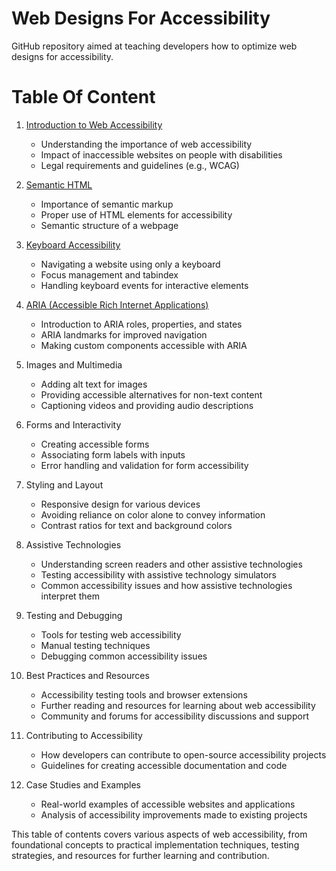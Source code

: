 # Web Designs For Accessibility

GitHub repository aimed at teaching developers how to optimize web designs for accessibility.

# Table Of Content

1. [Introduction to Web Accessibility](Introduction.md)
   - Understanding the importance of web accessibility
   - Impact of inaccessible websites on people with disabilities
   - Legal requirements and guidelines (e.g., WCAG)

2. [Semantic HTML](Semantic-html.md)
   - Importance of semantic markup
   - Proper use of HTML elements for accessibility
   - Semantic structure of a webpage

3. [Keyboard Accessibility](Keyboard-Accessibility.md)
   - Navigating a website using only a keyboard
   - Focus management and tabindex
   - Handling keyboard events for interactive elements

4. [ARIA (Accessible Rich Internet Applications)](ARIA.md)
   - Introduction to ARIA roles, properties, and states
   - ARIA landmarks for improved navigation
   - Making custom components accessible with ARIA

5. Images and Multimedia
   - Adding alt text for images
   - Providing accessible alternatives for non-text content
   - Captioning videos and providing audio descriptions

6. Forms and Interactivity
   - Creating accessible forms
   - Associating form labels with inputs
   - Error handling and validation for form accessibility

7. Styling and Layout
   - Responsive design for various devices
   - Avoiding reliance on color alone to convey information
   - Contrast ratios for text and background colors

8. Assistive Technologies
   - Understanding screen readers and other assistive technologies
   - Testing accessibility with assistive technology simulators
   - Common accessibility issues and how assistive technologies interpret them

9. Testing and Debugging
   - Tools for testing web accessibility
   - Manual testing techniques
   - Debugging common accessibility issues

10. Best Practices and Resources
    - Accessibility testing tools and browser extensions
    - Further reading and resources for learning about web accessibility
    - Community and forums for accessibility discussions and support

11. Contributing to Accessibility
    - How developers can contribute to open-source accessibility projects
    - Guidelines for creating accessible documentation and code

12. Case Studies and Examples
    - Real-world examples of accessible websites and applications
    - Analysis of accessibility improvements made to existing projects

This table of contents covers various aspects of web accessibility, from foundational concepts to practical implementation techniques, testing strategies, and resources for further learning and contribution.
